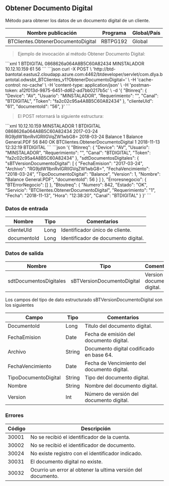 ## Obtener Documento Digital

Método para obtener los datos de un documento digital de un cliente.

| Nombre publicación                 | Programa | Global/País |
| ---------------------------------- | -------- | ----------- |
| BTClientes.ObtenerDocumentoDigital | RBTPG192 | Global      |

> Ejemplo de invocación al método Obtener Documento Digital:

<code-group>
<code-block title="XML" active>
```xml
<soapenv:Envelope xmlns:soapenv="http://schemas.xmlsoap.org/soap/envelope/" xmlns:bts="http://uy.com.dlya.bantotal/BTSOA/">
   <soapenv:Header/>
   <soapenv:Body>
      <bts:BTClientes.ObtenerDocumentoDigital>
         <bts:Btinreq>
            <bts:Requerimiento>1</bts:Requerimiento>
            <bts:Canal>BTDIGITAL</bts:Canal>
            <bts:Token>0868626a064A8B5C60A82434</bts:Token>
            <bts:Usuario>MINSTALADOR</bts:Usuario>
            <bts:Device>10.12.10.159</bts:Device>
         </bts:Btinreq>
         <bts:clienteUId>61</bts:clienteUId>
         <bts:documentoId>56</bts:documentoId>
      </bts:BTClientes.ObtenerDocumentoDigital>
   </soapenv:Body>
</soapenv:Envelope>
```
</code-block>
 
<code-block title="JSON">
```json
curl -X POST \
  'http://btd-bantotal.eastus2.cloudapp.azure.com:4462/btdeveloper/servlet/com.dlya.bantotal.odwsbt_BTClientes_v1?ObtenerDocumentoDigital=' \
  -H 'cache-control: no-cache' \
  -H 'content-type: application/json' \
  -H 'postman-token: a12f013d-9875-6451-dd62-ad7bb0217b5c' \
  -d '{
	"Btinreq": {
		"Device": "AV",
		"Usuario": "MINSTALADOR",
		"Requerimiento": "",
		"Canal": "BTDIGITAL",
		"Token": "fa2c02c95a4A8B5C60A82434"
	},
	"clienteUId": "61",
	"documentoId": "56",
}'
```
</code-block>
</code-group>
 
> El POST retornará la siguiente estructura:
 
<code-group>
<code-block title="XML" active>
```xml
<SOAP-ENV:Envelope xmlns:SOAP-ENV="http://schemas.xmlsoap.org/soap/envelope/" xmlns:xsd="http://www.w3.org/2001/XMLSchema" xmlns:SOAP-ENC="http://schemas.xmlsoap.org/soap/encoding/" xmlns:xsi="http://www.w3.org/2001/XMLSchema-instance">
   <SOAP-ENV:Body>
      <BTClientes.ObtenerDocumentoDigitalResponse xmlns="http://uy.com.dlya.bantotal/BTSOA/">
         <Btinreq>
            <Device>10.12.10.159</Device>
            <Usuario>MINSTALADOR</Usuario>
            <Requerimiento>1</Requerimiento>
            <Canal>BTDIGITAL</Canal>
            <Token>0868626a064A8B5C60A82434</Token>
         </Btinreq>
         <sdtDocumentosDigitales>
            <sBTVersionDocumentoDigital>
               <FechaEmision>2017-03-24</FechaEmision>
               <Archivo>RG9jdW1lbnRvIGRlIGVqZW1wbG8=</Archivo>
               <FechaVencimiento>2018-03-24</FechaVencimiento>
               <TipoDocumentoDigital>Balance</TipoDocumentoDigital>
               <Version>1</Version>
               <Nombre>Balance General.PDF</Nombre>
               <documentoId>56</documentoId>
            </sBTVersionDocumentoDigital>
         </sdtDocumentosDigitales>
         <Erroresnegocio></Erroresnegocio>
         <Btoutreq>
            <Numero>840</Numero>
            <Estado>OK</Estado>
            <Servicio>BTClientes.ObtenerDocumentoDigital</Servicio>
            <Requerimiento>1</Requerimiento>
            <Fecha>2018-11-13</Fecha>
            <Hora>12:32:19</Hora>
            <Canal>BTDIGITAL</Canal>
         </Btoutreq>
      </BTClientes.ObtenerDocumentoDigitalResponse>
   </SOAP-ENV:Body>
</SOAP-ENV:Envelope>
```
</code-block>
 
<code-block title="JSON">
```json
'{
	"Btinreq": {
		"Device": "AV",
		"Usuario": "MINSTALADOR",
		"Requerimiento": "",
		"Canal": "BTDIGITAL",
		"Token": "fa2c02c95a4A8B5C60A82434"
	},
    "sdtDocumentosDigitales": {
        "sBTVersionDocumentoDigital": [
            {
                "FechaEmision": "2017-03-24",
                "Archivo": "RG9jdW1lbnRvIGRlIGVqZW1wbG8=",
                "FechaVencimiento": "2018-03-24",
                "TipoDocumentoDigital": "Balance",
                "Version": 1,
                "Nombre": "Balance General.PDF",
                "documentoId": 56
            }
        ]
    },
    "Erroresnegocio": {
        "BTErrorNegocio": []
    },
    "Btoutreq": {
        "Numero": 842,
        "Estado": "OK",
        "Servicio": "BTClientes.ObtenerDocumentoDigital",
        "Requerimiento": "1",
        "Fecha": "2018-11-13",
        "Hora": "12:38:20",
        "Canal": "BTDIGITAL"
    }
}'
```
</code-block>
</code-group>
 
### Datos de entrada
 
Nombre | Tipo | Comentarios
--------- | ----------- | -----------
clienteUId | Long | Identificador único de cliente.
documentoId | Long | Identificador de documento digital.
 
### Datos de salida
 
Nombre | Tipo | Comentarios
--------- | ----------- | -----------
sdtDocumentosDigitales | sBTVersionDocumentoDigital | Version de documento digital.
 
Los campos del tipo de dato estructurado sBTVersionDocumentoDigital son los siguientes
 
 
Campo | Tipo | Comentarios
--------- | ----------- | -----------
DocumentoId | Long |Titulo del documento digital.
FechaEmision | Date | Fecha de emisión del documento digital.
Archivo | String | Documento digital codificado en base 64.
FechaVencimiento | Date | Fecha de Vencimiento del documento digital.
TipoDocumentoDigital | String | Tipo del documento digital.
Nombre | String | Nombre del documento digital.
Version | Int | Número de versión del documento digital.

### Errores

| Código | Descripción                                                  |
| ------ | ------------------------------------------------------------ |
| 30001  | No se recibió el identificador de la cuenta.                 |
| 30002  | No se recibió el identificador de documento.                 |
| 30024  | No existe registro con el identificador indicado.            |
| 30031  | El documento digital no existe.                              |
| 30032  | Ocurrio un error al obtener la ultima versión del documento. |

